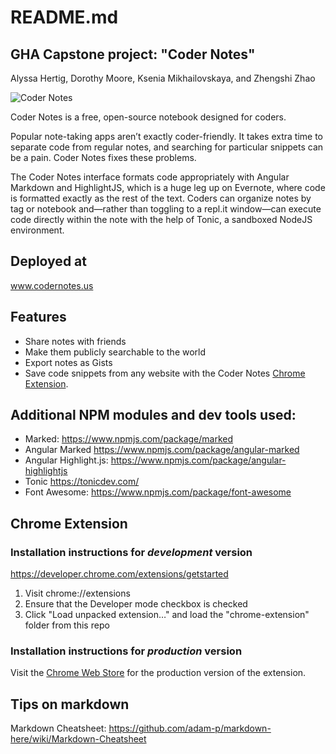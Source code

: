 # README.md

## GHA Capstone project: "Coder Notes"
Alyssa Hertig, Dorothy Moore, Ksenia Mikhailovskaya, and Zhengshi Zhao

![Coder Notes](http://codernotes.herokuapp.com/img/logo.png)

Coder Notes is a free, open-source notebook designed for coders. 

Popular note-taking apps aren’t exactly coder-friendly. It takes extra time to separate code from regular notes, and searching for particular snippets can be a pain. Coder Notes fixes these problems.

The Coder Notes interface formats code appropriately with Angular Markdown and HighlightJS, which is a huge leg up on Evernote, where code is formatted exactly as the rest of the text. Coders can organize notes by tag or notebook and—rather than toggling to a repl.it window—can execute code directly within the note with the help of Tonic, a sandboxed NodeJS environment. 

## Deployed at
www.codernotes.us

## Features

- Share notes with friends
- Make them publicly searchable to the world
- Export notes as Gists
- Save code snippets from any website with the Coder Notes [Chrome Extension](https://chrome.google.com/webstore/detail/coder-notes/ajpkpmmiaofbkfchcombbcgjpibnpgfp?hl=en).

## Additional NPM modules and dev tools used:
* Marked: https://www.npmjs.com/package/marked
* Angular Marked https://www.npmjs.com/package/angular-marked
* Angular Highlight.js: https://www.npmjs.com/package/angular-highlightjs
* Tonic https://tonicdev.com/
* Font Awesome: https://www.npmjs.com/package/font-awesome

## Chrome Extension 

### Installation instructions for _development_ version

https://developer.chrome.com/extensions/getstarted

1. Visit chrome://extensions
2. Ensure that the Developer mode checkbox is checked
3. Click "Load unpacked extension…" and load the "chrome-extension" folder from this repo

### Installation instructions for _production_ version

Visit the [Chrome Web Store](https://chrome.google.com/webstore/detail/coder-notes/ajpkpmmiaofbkfchcombbcgjpibnpgfp) for the production version of the extension.

## Tips on markdown 

Markdown Cheatsheet: https://github.com/adam-p/markdown-here/wiki/Markdown-Cheatsheet
